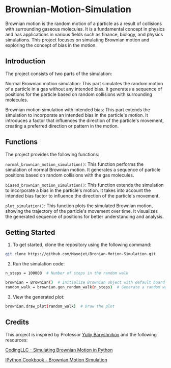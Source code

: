 # Brownian-Motion-Simulation

Brownian motion is the random motion of a particle as a result of collisions with surrounding gaseous molecules. It is a fundamental concept in physics and has applications in various fields such as finance, biology, and physics simulations. This project focuses on simulating Brownian motion and exploring the concept of bias in the motion.


## Introduction
The project consists of two parts of the simulation:

Normal Brownian motion simulation: This part simulates the random motion of a particle in a gas without any intended bias. It generates a sequence of positions for the particle based on random collisions with surrounding molecules.

Brownian motion simulation with intended bias: This part extends the simulation to incorporate an intended bias in the particle's motion. It introduces a factor that influences the direction of the particle's movement, creating a preferred direction or pattern in the motion.

## Functions
The project provides the following functions:

`normal_brownian_motion_simulation()`: This function performs the simulation of normal Brownian motion. It generates a sequence of particle positions based on random collisions with the gas molecules.

`biased_brownian_motion_simulation()`: This function extends the simulation to incorporate a bias in the particle's motion. It takes into account the intended bias factor to influence the direction of the particle's movement.

`plot_simulation()`: This function plots the simulated Brownian motion, showing the trajectory of the particle's movement over time. It visualizes the generated sequence of positions for better understanding and analysis.


## Getting Started
1. To get started, clone the repository using the following command:

```bash
git clone https://github.com/Mayojet/Bronian-Motion-Simulation.git
```
2. Run the simulation code: 
```bash
n_steps = 100000  # Number of steps in the random walk

brownian = Brownian()  # Initialize Brownian object with default board size
random_walk = brownian.gen_random_walk(n_steps)  # Generate a random walk
```
3. View the generated plot:
```bash
brownian.draw_plot(random_walk)  # Draw the plot
```


## Credits
This project is inspired by Professor [Yuliy Baryshnikov](https://ymb.web.illinois.edu/) and the following resources:

[CodingLLC - Simulating Brownian Motion in Python](https://github.com/mCodingLLC/VideosSampleCode/tree/master/videos/029_simulating_brownian_motion_in_python)

[IPython Cookbook - Brownian Motion Simulation](https://github.com/ipython-books/cookbook-2nd-code/blob/master/chapter13_stochastic/03_brownian.ipynb)





